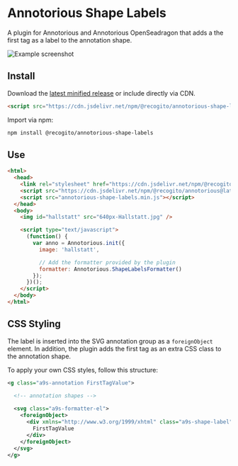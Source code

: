 # Annotorious Shape Labels

A plugin for Annotorious and Annotorious OpenSeadragon that adds a the first tag as a label
to the  annotation shape.

![Example screenshot](https://raw.githubusercontent.com/recogito/recogito-client-plugins/main/packages/annotorious-shape-labels/screenshot.jpg)

## Install

Download the [latest minified release](https://github.com/recogito/recogito-client-plugins/blob/main/packages/annotorious-shape-labels/dist/annotorious-shape-labels.min.js) or include directly via CDN.

```html
<script src="https://cdn.jsdelivr.net/npm/@recogito/annotorious-shape-labels@latest/dist/annotorious-shape-labels.min.js"></script>
```

Import via npm:

```sh
npm install @recogito/annotorious-shape-labels
```

## Use

```html
<html>
  <head>
    <link rel="stylesheet" href="https://cdn.jsdelivr.net/npm/@recogito/annotorious@latest/dist/annotorious.min.css">
    <script src="https://cdn.jsdelivr.net/npm/@recogito/annotorious@latest/dist/annotorious.min.js"></script>
    <script src="annotorious-shape-labels.min.js"></script>
  </head>
  <body>
    <img id="hallstatt" src="640px-Hallstatt.jpg" />

    <script type="text/javascript">
      (function() {
        var anno = Annotorious.init({
          image: 'hallstatt',

          // Add the formatter provided by the plugin
          formatter: Annotorious.ShapeLabelsFormatter()
        });
      })();
    </script>
  </body>
</html>
```

## CSS Styling

The label is inserted into the SVG annotation group as a `foreignObject` element. In addition, 
the plugin adds the first tag as an extra CSS class to the annotation shape.

To apply your own CSS styles, follow this structure:

```svg
<g class="a9s-annotation FirstTagValue">

  <!-- annotation shapes -->
  
  <svg class="a9s-formatter-el">
    <foreignObject>
      <div xmlns="http://www.w3.org/1999/xhtml" class="a9s-shape-label">
        FirstTagValue
      </div>
    </foreignObject>
  </svg>
</g>
```